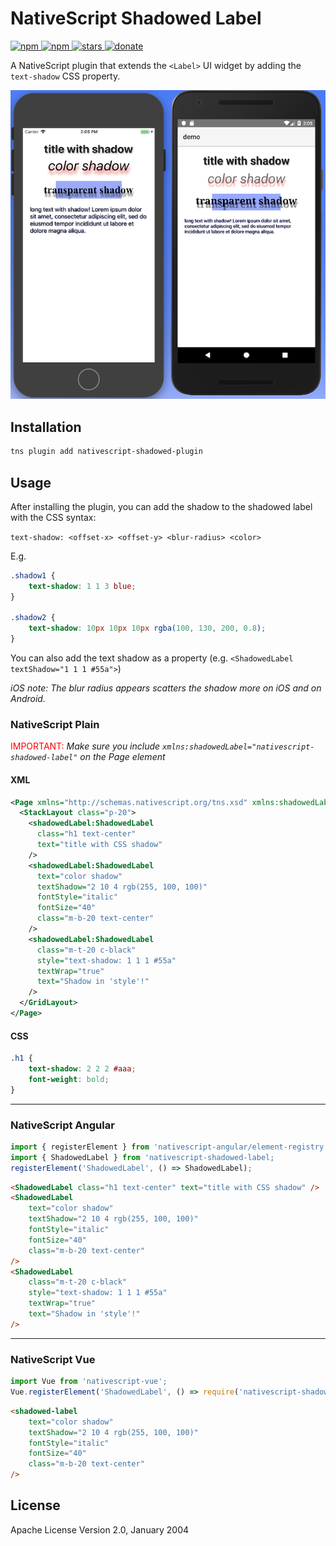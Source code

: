 # NativeScript Shadowed Label

<a href="https://www.npmjs.com/package/nativescript-shadowed-label">
    <img src="https://img.shields.io/npm/v/nativescript-shadowed-label.svg" alt="npm">
</a>
<a href="https://www.npmjs.com/package/nativescript-shadowed-label">
    <img src="https://img.shields.io/npm/dt/nativescript-shadowed-label.svg?label=npm%20downloads" alt="npm">
</a>
<a href="https://github.com/bradmartin/nativescript-shadowed-label/stargazers">
    <img src="https://img.shields.io/github/stars/bradmartin/nativescript-shadowed-label.svg" alt="stars">
</a>
<a href="https://paypal.me/tralves">
    <img src="https://img.shields.io/badge/Donate-PayPal-green.svg" alt="donate">
</a>

A NativeScript plugin that extends the `<Label>` UI widget by adding the `text-shadow` CSS property.

![Sample1](images/shadowed-label-demo.png)

## Installation

```bash
tns plugin add nativescript-shadowed-plugin
```

## Usage

After installing the plugin, you can add the shadow to the shadowed label with the CSS syntax:

`text-shadow: <offset-x> <offset-y> <blur-radius> <color>`

E.g.

```css
.shadow1 {
    text-shadow: 1 1 3 blue;
}

.shadow2 {
    text-shadow: 10px 10px 10px rgba(100, 130, 200, 0.8);
}
```

You can also add the text shadow as a property (e.g. `<ShadowedLabel textShadow="1 1 1 #55a">`)

_iOS note: The blur radius appears scatters the shadow more on iOS and on Android._

### NativeScript Plain

<span style="color:red">IMPORTANT: </span>_Make sure you include `xmlns:shadowedLabel="nativescript-shadowed-label"` on the Page element_

#### XML

```xml
<Page xmlns="http://schemas.nativescript.org/tns.xsd" xmlns:shadowedLabel="nativescript-shadowed-label">
  <StackLayout class="p-20">
    <shadowedLabel:ShadowedLabel
      class="h1 text-center"
      text="title with CSS shadow"
    />
    <shadowedLabel:ShadowedLabel
      text="color shadow"
      textShadow="2 10 4 rgb(255, 100, 100)"
      fontStyle="italic"
      fontSize="40"
      class="m-b-20 text-center"
    />
    <shadowedLabel:ShadowedLabel
      class="m-t-20 c-black"
      style="text-shadow: 1 1 1 #55a"
      textWrap="true"
      text="Shadow in 'style'!"
    />
  </GridLayout>
</Page>
```

#### CSS

```css
.h1 {
    text-shadow: 2 2 2 #aaa;
    font-weight: bold;
}
```

---

### NativeScript Angular

```typescript
import { registerElement } from 'nativescript-angular/element-registry';
import { ShadowedLabel } from 'nativescript-shadowed-label;
registerElement('ShadowedLabel', () => ShadowedLabel);
```

```html
<ShadowedLabel class="h1 text-center" text="title with CSS shadow" />
<ShadowedLabel
    text="color shadow"
    textShadow="2 10 4 rgb(255, 100, 100)"
    fontStyle="italic"
    fontSize="40"
    class="m-b-20 text-center"
/>
<ShadowedLabel
    class="m-t-20 c-black"
    style="text-shadow: 1 1 1 #55a"
    textWrap="true"
    text="Shadow in 'style'!"
/>
```

---

### NativeScript Vue

```javascript
import Vue from 'nativescript-vue';
Vue.registerElement('ShadowedLabel', () => require('nativescript-shadowed-label').ShadowedLabel);
```

```html
<shadowed-label
    text="color shadow"
    textShadow="2 10 4 rgb(255, 100, 100)"
    fontStyle="italic"
    fontSize="40"
    class="m-b-20 text-center"
/>
```

## License

Apache License Version 2.0, January 2004
